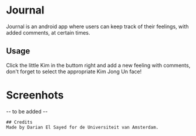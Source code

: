 # Journal

Journal is an android app where users can keep track of their feelings, with added comments, at certain times.

## Usage

Click the little Kim in the buttom right and add a new feeling with comments, don't forget to select the appropriate Kim Jong Un face!
# Screenhots

-- to be added -- 
```
## Credits
Made by Darian El Sayed for de Universiteit van Amsterdam.
